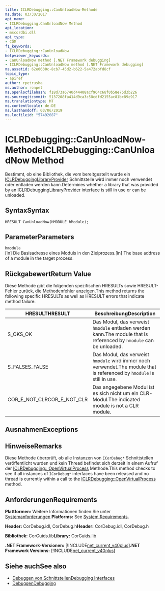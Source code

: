 ```yaml
---
title: ICLRDebugging::CanUnloadNow-Methode
ms.date: 03/30/2017
api_name:
- ICLRDebugging.CanUnloadNow Method
api_location:
- mscordbi.dll
api_type:
- COM
f1_keywords:
- ICLRDebugging::CanUnloadNow
helpviewer_keywords:
- CanUnloadNow method [.NET Framework debugging]
- ICLRDebugging::CanUnloadNow method [.NET Framework debugging]
ms.assetid: 62e0630c-8cb7-45d2-b622-5a472abfd8cf
topic_type:
- apiref
author: rpetrusha
ms.author: ronpet
ms.openlocfilehash: f18d73a6740d44408acf964c68f0b58e75d3b226
ms.sourcegitcommit: 5137208fa414d9ca3c58cdfd2155ac81bc89e917
ms.translationtype: MT
ms.contentlocale: de-DE
ms.lasthandoff: 03/06/2019
ms.locfileid: "57492087"
---
```

# <a name="iclrdebuggingcanunloadnow-method"></a><span data-ttu-id="671d0-102">ICLRDebugging::CanUnloadNow-Methode</span><span class="sxs-lookup"><span data-stu-id="671d0-102">ICLRDebugging::CanUnloadNow Method</span></span>
<span data-ttu-id="671d0-103">Bestimmt, ob eine Bibliothek, die vom bereitgestellt wurde ein [ICLRDebuggingLibraryProvider](../../../../docs/framework/unmanaged-api/debugging/iclrdebugginglibraryprovider-interface.md) Schnittstelle wird immer noch verwendet oder entladen werden kann.</span><span class="sxs-lookup"><span data-stu-id="671d0-103">Determines whether a library that was provided by an [ICLRDebuggingLibraryProvider](../../../../docs/framework/unmanaged-api/debugging/iclrdebugginglibraryprovider-interface.md) interface is still in use or can be unloaded.</span></span>  
  
## <a name="syntax"></a><span data-ttu-id="671d0-104">Syntax</span><span class="sxs-lookup"><span data-stu-id="671d0-104">Syntax</span></span>  
  
```  
HRESULT CanUnloadNow(HMODULE hModule);  
```  
  
## <a name="parameters"></a><span data-ttu-id="671d0-105">Parameter</span><span class="sxs-lookup"><span data-stu-id="671d0-105">Parameters</span></span>  
 `hmodule`  
 <span data-ttu-id="671d0-106">[in] Die Basisadresse eines Moduls in den Zielprozess.</span><span class="sxs-lookup"><span data-stu-id="671d0-106">[in] The base address of a module in the target process.</span></span>  
  
## <a name="return-value"></a><span data-ttu-id="671d0-107">Rückgabewert</span><span class="sxs-lookup"><span data-stu-id="671d0-107">Return Value</span></span>  
 <span data-ttu-id="671d0-108">Diese Methode gibt die folgenden spezifischen HRESULTs sowie HRESULT-Fehler zurück, die Methodenfehler anzeigen.</span><span class="sxs-lookup"><span data-stu-id="671d0-108">This method returns the following specific HRESULTs as well as HRESULT errors that indicate method failure.</span></span>  
  
|<span data-ttu-id="671d0-109">HRESULT</span><span class="sxs-lookup"><span data-stu-id="671d0-109">HRESULT</span></span>|<span data-ttu-id="671d0-110">Beschreibung</span><span class="sxs-lookup"><span data-stu-id="671d0-110">Description</span></span>|  
|-------------|-----------------|  
|<span data-ttu-id="671d0-111">S_OK</span><span class="sxs-lookup"><span data-stu-id="671d0-111">S_OK</span></span>|<span data-ttu-id="671d0-112">Das Modul, das verweist `hmodule` entladen werden kann.</span><span class="sxs-lookup"><span data-stu-id="671d0-112">The module that is referenced by `hmodule` can be unloaded.</span></span>|  
|<span data-ttu-id="671d0-113">S_FALSE</span><span class="sxs-lookup"><span data-stu-id="671d0-113">S_FALSE</span></span>|<span data-ttu-id="671d0-114">Das Modul, das verweist `hmodule` wird immer noch verwendet.</span><span class="sxs-lookup"><span data-stu-id="671d0-114">The module that is referenced by `hmodule` is still in use.</span></span>|  
|<span data-ttu-id="671d0-115">COR_E_NOT_CLR</span><span class="sxs-lookup"><span data-stu-id="671d0-115">COR_E_NOT_CLR</span></span>|<span data-ttu-id="671d0-116">Das angegebene Modul ist es sich nicht um ein CLR-Modul.</span><span class="sxs-lookup"><span data-stu-id="671d0-116">The indicated module is not a CLR module.</span></span>|  
  
## <a name="exceptions"></a><span data-ttu-id="671d0-117">Ausnahmen</span><span class="sxs-lookup"><span data-stu-id="671d0-117">Exceptions</span></span>  
  
## <a name="remarks"></a><span data-ttu-id="671d0-118">Hinweise</span><span class="sxs-lookup"><span data-stu-id="671d0-118">Remarks</span></span>  
 <span data-ttu-id="671d0-119">Diese Methode überprüft, ob alle Instanzen von `ICorDebug*` Schnittstellen veröffentlicht wurden und kein Thread befindet sich derzeit in einem Aufruf der [ICLRDebugging:: OpenVirtualProcess](../../../../docs/framework/unmanaged-api/debugging/iclrdebugging-openvirtualprocess-method.md) Methode.</span><span class="sxs-lookup"><span data-stu-id="671d0-119">This method checks to see if all instances of `ICorDebug*` interfaces have been released and no thread is currently within a call to the [ICLRDebugging::OpenVirtualProcess](../../../../docs/framework/unmanaged-api/debugging/iclrdebugging-openvirtualprocess-method.md) method.</span></span>  
  
## <a name="requirements"></a><span data-ttu-id="671d0-120">Anforderungen</span><span class="sxs-lookup"><span data-stu-id="671d0-120">Requirements</span></span>  
 <span data-ttu-id="671d0-121">**Plattformen:** Weitere Informationen finden Sie unter [Systemanforderungen](../../../../docs/framework/get-started/system-requirements.md).</span><span class="sxs-lookup"><span data-stu-id="671d0-121">**Platforms:** See [System Requirements](../../../../docs/framework/get-started/system-requirements.md).</span></span>  
  
 <span data-ttu-id="671d0-122">**Header:** CorDebug.idl, CorDebug.h</span><span class="sxs-lookup"><span data-stu-id="671d0-122">**Header:** CorDebug.idl, CorDebug.h</span></span>  
  
 <span data-ttu-id="671d0-123">**Bibliothek:** CorGuids.lib</span><span class="sxs-lookup"><span data-stu-id="671d0-123">**Library:** CorGuids.lib</span></span>  
  
 <span data-ttu-id="671d0-124">**.NET Framework-Versionen:** [!INCLUDE[net_current_v40plus](../../../../includes/net-current-v40plus-md.md)]</span><span class="sxs-lookup"><span data-stu-id="671d0-124">**.NET Framework Versions:** [!INCLUDE[net_current_v40plus](../../../../includes/net-current-v40plus-md.md)]</span></span>  
  
## <a name="see-also"></a><span data-ttu-id="671d0-125">Siehe auch</span><span class="sxs-lookup"><span data-stu-id="671d0-125">See also</span></span>
- [<span data-ttu-id="671d0-126">Debuggen von Schnittstellen</span><span class="sxs-lookup"><span data-stu-id="671d0-126">Debugging Interfaces</span></span>](../../../../docs/framework/unmanaged-api/debugging/debugging-interfaces.md)
- [<span data-ttu-id="671d0-127">Debuggen</span><span class="sxs-lookup"><span data-stu-id="671d0-127">Debugging</span></span>](../../../../docs/framework/unmanaged-api/debugging/index.md)
